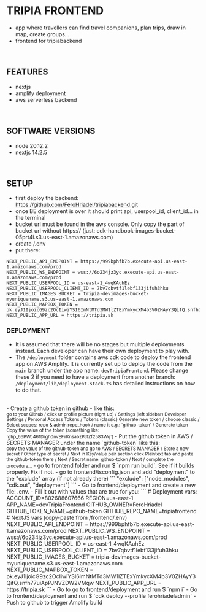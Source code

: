 # TRIPIA FRONTEND
- app where travellers can find travel companions, plan trips, draw in map, create groups...
- frontend for tripiabackend
<br />

## FEATURES
- nextjs
- amplify deployment
- aws serverless backend
<br />

## SOFTWARE VERSIONS
- node 20.12.2
- nextjs 14.2.5
<br />

## SETUP
- first deploy the backend: https://github.com/FeroHriadel/tripiabackend.git
- once BE deployment is over it should print api, userpool_id, client_id... in the terminal
- bucket url must be found in the aws console. Only copy the part of bucket url without https:// (just: cdk-handbook-images-bucket-05prt4i.s3.us-east-1.amazonaws.com)
- create /.env
- put there:

```
NEXT_PUBLIC_API_ENDPOINT = https://999bphfb7b.execute-api.us-east-1.amazonaws.com/prod
NEXT_PUBLIC_WS_ENDPOINT = wss://6o234jz3yc.execute-api.us-east-1.amazonaws.com/prod
NEXT_PUBLIC_USERPOOL_ID = us-east-1_4wqKAuhEz
NEXT_PUBLIC_USERPOOL_CLIENT_ID = 7bv7qbvtf1lebf133jifuh3hku
NEXT_PUBLIC_IMAGES_BUCKET = tripia-devimages-bucket-myuniquename.s3.us-east-1.amazonaws.com
NEXT_PUBLIC_MAPBOX_TOKEN = pk.eyJ1IjoicG9zc2OcIiwiYSI6ImNtMTd3MW1lZTExYmkycXM4b3V0ZHAyY3QifQ.snfh77uiApPJNVZDW2VMqw
NEXT_PUBLIC_APP_URL = https://tripia.sk
```

### DEPLOYMENT
- It is assumed that there will be no stages but multiple deployments instead. Each developer can have their own deployment to play with.
- The `/deployment` folder contains aws cdk code to deploy the frontend app on AWS Amplify. It is currently set up to deploy the code from the `main` branch under the app name: `devTripiaFrontend`. Please change these 2 if you need to have a deployment from another branch: `/deployment/lib/deployment-stack.ts` has detailed instructions on how to do that.
<br />
- Create a github token in github - like this:
<br />
<small>
  go to your Github / click ur profile picture (right up) / Settings
  (left sidebar) Developer Settings / Personal Access Tokens / Tokens (classic)
  Generate new token / choose classic / Select scopes: repo & admin:repo_hook / name it e.g.: `github-token` / Generate token
  Copy the value of the token (something like: `ghp_66PWc461Drgh0nvEFiiKnsabzPJtZf2583Wq`)
</small>
- Put the github token in AWS / SECRETS MANAGER under the name `github-token` like this:
<br />
<small>
  copy the value of the github-token and go to AWS / SECRETS MANAGER / Store a new secret / Other type of secret / Next
  in Key/value pair section click Plaintext tab and paste the github-token there / Next / Secret name: github-token / Next / complete the procedure…
</small>
- go to frontend folder and run $ `npm run build`. See if it builds properly. Fix if not.
- go to frontend/tsconfig.json and add "deployment" to the "exclude" array (if not already there)
```
"exclude": ["node_modules", "cdk.out", "deployment"]
```
- Go to frontend/deployment and create a new file: .env.
- Fill it out with values that are true for you:
```
# Deployment vars:
ACCOUNT_ID=802688607666
REGION=us-east-1
APP_NAME=devTripiaFrontend
GITHUB_OWNER=FeroHriadel
GITHUB_TOKEN_NAME=github-token
GITHUB_REPO_NAME=tripiafrontend
# NextJS vars (copy-paste from /frontend/.env)
NEXT_PUBLIC_API_ENDPOINT = https://999bphfb7b.execute-api.us-east-1.amazonaws.com/prod
NEXT_PUBLIC_WS_ENDPOINT = wss://6o234jz3yc.execute-api.us-east-1.amazonaws.com/prod
NEXT_PUBLIC_USERPOOL_ID = us-east-1_4wqKAuhEz
NEXT_PUBLIC_USERPOOL_CLIENT_ID = 7bv7qbvtf1lebf133jifuh3hku
NEXT_PUBLIC_IMAGES_BUCKET = tripia-devimages-bucket-myuniquename.s3.us-east-1.amazonaws.com
NEXT_PUBLIC_MAPBOX_TOKEN = pk.eyJ1IjoicG9zc2OcIiwiYSI6ImNtMTd3MW1lZTExYmkycXM4b3V0ZHAyY3QifQ.snfh77uiApPJNVZDW2VMqw
NEXT_PUBLIC_APP_URL = https://tripia.sk
```
- Go to go to frontend/deployment and run $ `npm i`
- Go to frontend/deployment and run $ `cdk deploy --profile ferohriadeladmin`
- Push to github to trigger Amplify build
